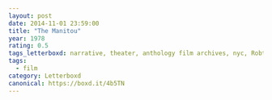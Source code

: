 ```yaml
---
layout: post 
date: 2014-11-01 23:59:00
title: "The Manitou"
year: 1978
rating: 0.5
tags_letterboxd: narrative, theater, anthology film archives, nyc, Robtober
tags:
  - film
category: Letterboxd
canonical: https://boxd.it/4b5TN
---
```

